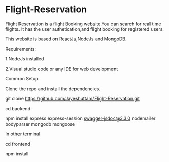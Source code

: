 # Flight-Reservation

Flight Reservation is a flight Booking website.You can search for real time flights.
It has the user authetication,and flight booking for registered users.

This website is based on ReactJs,NodeJs and MongoDB.

Requirements:

1.NodeJs installed

2.Visual studio code or any IDE for web development


Common Setup

Clone the repo and install the dependencies.

git clone https://github.com/Jayeshuttam/Flight-Reservation.git

cd backend

npm install express express-session swagger-jsdoc@3.3.0 nodemailer bodyparser mongodb mongoose 

In other terminal 

cd frontend

npm install


